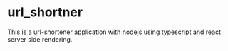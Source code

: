 # url_shortner
This is a url-shortener application with nodejs using typescript and react server side rendering.